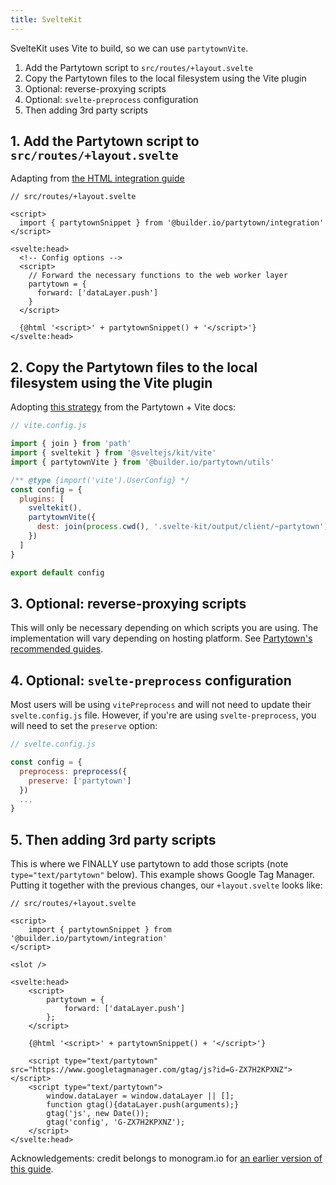 ```yaml
---
title: SvelteKit
---
```


SvelteKit uses Vite to build, so we can use `partytownVite`.

1. Add the Partytown script to `src/routes/+layout.svelte`
2. Copy the Partytown files to the local filesystem using the Vite plugin
3. Optional: reverse-proxying scripts
4. Optional: `svelte-preprocess` configuration
5. Then adding 3rd party scripts
   
## 1. Add the Partytown script to `src/routes/+layout.svelte`

Adapting from [the HTML integration guide](https://partytown.builder.io/html)

```svelte
// src/routes/+layout.svelte

<script>
  import { partytownSnippet } from '@builder.io/partytown/integration'
</script>

<svelte:head>
  <!-- Config options -->
  <script>
    // Forward the necessary functions to the web worker layer
    partytown = {
      forward: ['dataLayer.push']
    }
  </script>

  {@html '<script>' + partytownSnippet() + '</script>'}
</svelte:head>
```

## 2. Copy the Partytown files to the local filesystem using the Vite plugin

Adopting [this strategy](https://partytown.builder.io/copy-library-files#vite) from the Partytown + Vite docs:

```js
// vite.config.js

import { join } from 'path'
import { sveltekit } from '@sveltejs/kit/vite'
import { partytownVite } from '@builder.io/partytown/utils'

/** @type {import('vite').UserConfig} */
const config = {
  plugins: [
    sveltekit(),
    partytownVite({
      dest: join(process.cwd(), '.svelte-kit/output/client/~partytown')
    })
  ]
}

export default config
```

## 3. Optional: reverse-proxying scripts 

This will only be necessary depending on which scripts you are using. The implementation will vary depending on hosting platform. See [Partytown's recommended guides](https://partytown.builder.io/proxying-requests#reverse-proxy).

## 4. Optional: `svelte-preprocess` configuration

Most users will be using `vitePreprocess` and will not need to update their `svelte.config.js` file. However, if you're are using `svelte-preprocess`, you will need to set the `preserve` option:
```js
// svelte.config.js

const config = {
  preprocess: preprocess({
    preserve: ['partytown']
  })
  ...
}
```

## 5. Then adding 3rd party scripts

This is where we FINALLY use partytown to add those scripts (note `type="text/partytown"` below). This example shows Google Tag Manager. Putting it together with the previous changes, our `+layout.svelte` looks like:

```svelte
// src/routes/+layout.svelte

<script>
	import { partytownSnippet } from '@builder.io/partytown/integration'
</script>

<slot />

<svelte:head>
	<script>
		partytown = {
			forward: ['dataLayer.push']
		};
	</script>

	{@html '<script>' + partytownSnippet() + '</script>'}

	<script type="text/partytown" src="https://www.googletagmanager.com/gtag/js?id=G-ZX7H2KPXNZ"></script>
	<script type="text/partytown">
		window.dataLayer = window.dataLayer || [];
		function gtag(){dataLayer.push(arguments);}
		gtag('js', new Date());
		gtag('config', 'G-ZX7H2KPXNZ');
	</script>
</svelte:head>
```

Acknowledgements: credit belongs to monogram.io for [an earlier version of this guide](https://monogram.io/blog/add-partytown-to-svelte).
